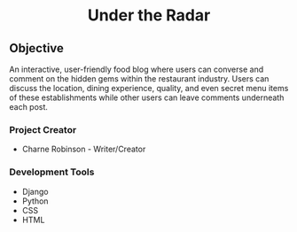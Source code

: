 <div align="center">
  <h1 align="center" id="top">Under the Radar</h1>
</div>


<!-- Project Objective -->
## Objective
An interactive, user-friendly food blog where users can converse and comment on the hidden gems within the restaurant industry. Users can discuss the location, dining experience, quality, and even secret menu items of these establishments while other users can leave comments underneath each post.

### Project Creator
- Charne Robinson - Writer/Creator



### Development Tools
- Django
- Python
- CSS
- HTML
